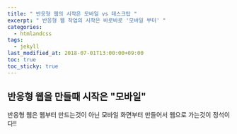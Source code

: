 ```yaml
---
title: " 반응형 웹의 시작은 모바일 vs 데스크탑 "
excerpt: " 반응형 웹 작업의 시작은 바로바로 '모바일 부터' "
categories:
  - htmlandcss
tags:
  - jekyll
last_modified_at: 2018-07-01T13:00:00+09:00
toc: true
toc_sticky: true
---
```


## 반응형 웹을 만들때 시작은 "모바일"

반응형 웹은 웹부터 만드는것이 아닌 모바일 화면부터 만들어서 웹으로 가는것이 정석이다!!

